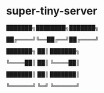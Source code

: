 # super-tiny-server
███████╗████████╗███████╗

██╔════╝╚══██╔══╝██╔════╝

███████╗   ██║   ███████╗

╚════██║   ██║   ╚════██║

███████║   ██║   ███████║

╚══════╝   ╚═╝   ╚══════╝
                         
